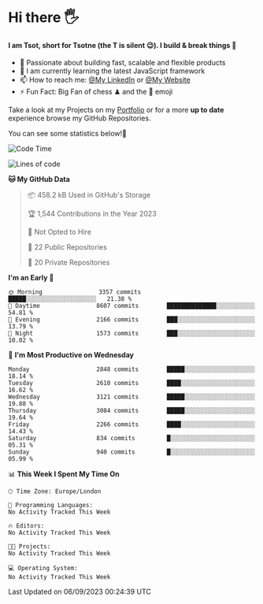 # Hi there :raised_hand_with_fingers_splayed:
#### I am Tsot, short for Tsotne (the T is silent :wink:). I build & break things :space_invader:
- :telescope: Passionate about building fast, scalable and flexible products
- :seedling: I am currently learning the latest JavaScript framework 
- :mailbox: How to reach me: [@My LinkedIn](https://www.linkedin.com/in/tsotne-gvadzabia/) or [@My Website](https://tsotne.co.uk/contact)
- :zap: Fun Fact: Big Fan of chess ♟ and the 👾 emoji

Take a look at my Projects on my [Portfolio](https://tsotne.co.uk/) or for a more **up to date** experience browse my GitHub Repositories.

You can see some statistics below!:space_invader:
<!--START_SECTION:waka-->
![Code Time](http://img.shields.io/badge/Code%20Time-761%20hrs%202%20mins-blue)

![Lines of code](https://img.shields.io/badge/From%20Hello%20World%20I%27ve%20Written-7.1%20million%20lines%20of%20code-blue)

**🐱 My GitHub Data** 

> 📦 458.2 kB Used in GitHub's Storage 
 > 
> 🏆 1,544 Contributions in the Year 2023
 > 
> 🚫 Not Opted to Hire
 > 
> 📜 22 Public Repositories 
 > 
> 🔑 20 Private Repositories 
 > 
**I'm an Early 🐤** 

```text
🌞 Morning                3357 commits        █████░░░░░░░░░░░░░░░░░░░░   21.38 % 
🌆 Daytime                8607 commits        ██████████████░░░░░░░░░░░   54.81 % 
🌃 Evening                2166 commits        ███░░░░░░░░░░░░░░░░░░░░░░   13.79 % 
🌙 Night                  1573 commits        ███░░░░░░░░░░░░░░░░░░░░░░   10.02 % 
```
📅 **I'm Most Productive on Wednesday** 

```text
Monday                   2848 commits        █████░░░░░░░░░░░░░░░░░░░░   18.14 % 
Tuesday                  2610 commits        ████░░░░░░░░░░░░░░░░░░░░░   16.62 % 
Wednesday                3121 commits        █████░░░░░░░░░░░░░░░░░░░░   19.88 % 
Thursday                 3084 commits        █████░░░░░░░░░░░░░░░░░░░░   19.64 % 
Friday                   2266 commits        ████░░░░░░░░░░░░░░░░░░░░░   14.43 % 
Saturday                 834 commits         █░░░░░░░░░░░░░░░░░░░░░░░░   05.31 % 
Sunday                   940 commits         █░░░░░░░░░░░░░░░░░░░░░░░░   05.99 % 
```


📊 **This Week I Spent My Time On** 

```text
🕑︎ Time Zone: Europe/London

💬 Programming Languages: 
No Activity Tracked This Week

🔥 Editors: 
No Activity Tracked This Week

🐱‍💻 Projects: 
No Activity Tracked This Week

💻 Operating System: 
No Activity Tracked This Week
```


 Last Updated on 06/09/2023 00:24:39 UTC
<!--END_SECTION:waka-->
